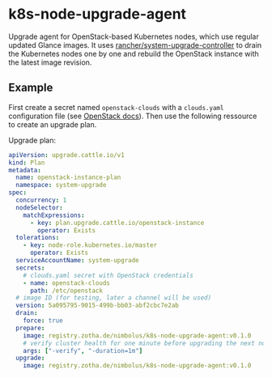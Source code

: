 # k8s-node-upgrade-agent

Upgrade agent for OpenStack-based Kubernetes nodes, which use regular updated Glance images.
It uses [rancher/system-upgrade-controller](https://github.com/rancher/system-upgrade-controller) to drain the Kubernetes nodes one by one and rebuild the OpenStack instance with the latest image revision.

## Example

First create a secret named `openstack-clouds` with a `clouds.yaml` configuration file (see [OpenStack docs](https://docs.openstack.org/python-openstackclient/latest/cli/man/openstack.html#config-files)). Then use the following ressource to create an upgrade plan.

Upgrade plan:
```yaml
apiVersion: upgrade.cattle.io/v1
kind: Plan
metadata:
  name: openstack-instance-plan
  namespace: system-upgrade
spec:
  concurrency: 1
  nodeSelector:
    matchExpressions:
      - key: plan.upgrade.cattle.io/openstack-instance
        operator: Exists
  tolerations:
    - key: node-role.kubernetes.io/master
      operator: Exists
  serviceAccountName: system-upgrade
  secrets:
    # clouds.yaml secret with OpenStack credentials
    - name: openstack-clouds
      path: /etc/openstack
  # image ID (for testing, later a channel will be used)
  version: 5a095795-9015-499b-bb03-abf2cbc7e2ab
  drain:
    force: true
  prepare:
    image: registry.zotha.de/nimbolus/k8s-node-upgrade-agent:v0.1.0
    # verify cluster health for one minute before upgrading the next node
    args: ["-verify", "-duration=1m"]
  upgrade:
    image: registry.zotha.de/nimbolus/k8s-node-upgrade-agent:v0.1.0
```
